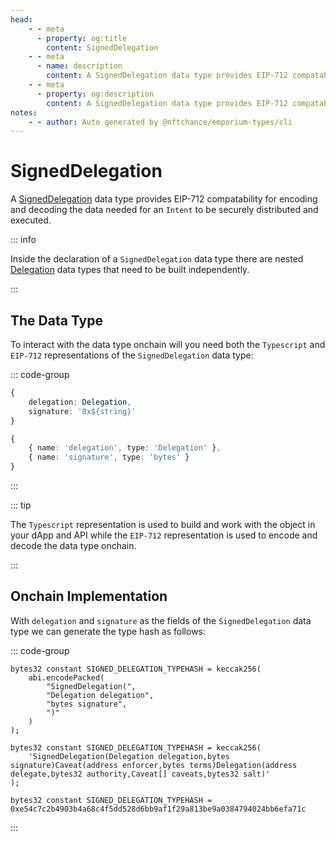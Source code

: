 ```yaml
---
head:
    - - meta
      - property: og:title
        content: SignedDelegation
    - - meta
      - name: description
        content: A SignedDelegation data type provides EIP-712 compatability for encoding and decoding.
    - - meta
      - property: og:description
        content: A SignedDelegation data type provides EIP-712 compatability for encoding and decoding. 
notes:
    - - author: Auto generated by @nftchance/emporium-types/cli
---
```


# SignedDelegation

A [SignedDelegation](/generated/base-types/SignedDelegation) data type provides EIP-712 compatability for encoding and decoding the data needed for an `Intent` to be securely distributed and executed. 

::: info
                
Inside the declaration of a `SignedDelegation` data type there are nested [Delegation](/generated/base-types/Delegation) data types that need to be built independently.
                    
:::

## The Data Type

To interact with the data type onchain will you need both the `Typescript` and `EIP-712` representations of the `SignedDelegation` data type: 

::: code-group

``` typescript [Typescript/Javascript]
{
    delegation: Delegation,
	signature: '0x${string}' 
}
```

```typescript [EIP-712]
{
    { name: 'delegation', type: 'Delegation' },
	{ name: 'signature', type: 'bytes' } 
}
```

:::

::: tip

The `Typescript` representation is used to build and work with the object in your dApp and API while the `EIP-712` representation is used to encode and decode the data type onchain.

:::

## Onchain Implementation

With `delegation` and `signature` as the fields of the `SignedDelegation` data type we can generate the type hash as follows:

::: code-group

```solidity [Verbose.sol]
bytes32 constant SIGNED_DELEGATION_TYPEHASH = keccak256(
    abi.encodePacked(
        "SignedDelegation(",
		"Delegation delegation",
		"bytes signature",
        ")"
    )
);
```

```solidity [Inline.sol]
bytes32 constant SIGNED_DELEGATION_TYPEHASH = keccak256(
    'SignedDelegation(Delegation delegation,bytes signature)Caveat(address enforcer,bytes terms)Delegation(address delegate,bytes32 authority,Caveat[] caveats,bytes32 salt)'
);
```

```solidity [Hash.sol]
bytes32 constant SIGNED_DELEGATION_TYPEHASH = 0xe54c7c2b4903b4a68c4f5dd528d6bb9af1f29a813be9a0384794024bb6efa71c
```

:::